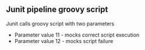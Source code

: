 Junit pipeline groovy script
---

Junit calls groovy script with two parameters 
* Parameter value 11 - mocks correct script execution
* Parameter value 12 - mocks script failure